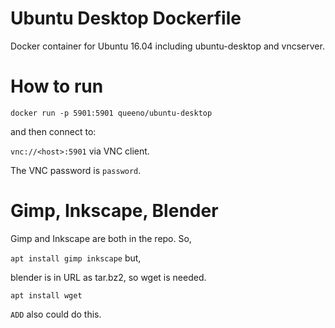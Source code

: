 # Ubuntu Desktop Dockerfile

Docker container for Ubuntu 16.04 including ubuntu-desktop and vncserver.

# How to run

`docker run -p 5901:5901 queeno/ubuntu-desktop`

and then connect to:

`vnc://<host>:5901` via VNC client.

The VNC password is `password`.

# Gimp, Inkscape, Blender

Gimp and Inkscape are both in the repo. So,

`apt install gimp inkscape` but,

blender is in URL as tar.bz2, so wget is needed.

`apt install wget`

`ADD` also could do this.

